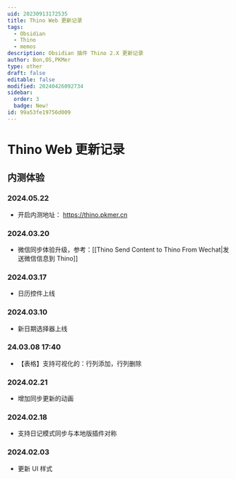 ```yaml
---
uid: 20230913172535
title: Thino Web 更新记录
tags:
  - Obsidian
  - Thino
  - memos
description: Obsidian 插件 Thino 2.X 更新记录
author: Bon,OS,PKMer
type: other
draft: false
editable: false
modified: 20240426092734
sidebar:
  order: 3
  badge: New!
id: 99a53fe19756d009
---
```


# Thino Web 更新记录

## 内测体验
### 2024.05.22

- 开启内测地址： https://thino.pkmer.cn  
### 2024.03.20

- 微信同步体验升级，参考：[[Thino Send Content to Thino From Wechat|发送微信信息到 Thino]]

### 2024.03.17

- 日历控件上线

### 2024.03.10

- 新日期选择器上线

### 24.03.08 17:40

- 【表格】支持可视化的：行列添加，行列删除

### 2024.02.21

- 增加同步更新的动画

### 2024.02.18

- 支持日记模式同步与本地版插件对称

### 2024.02.03

- 更新 UI 样式
